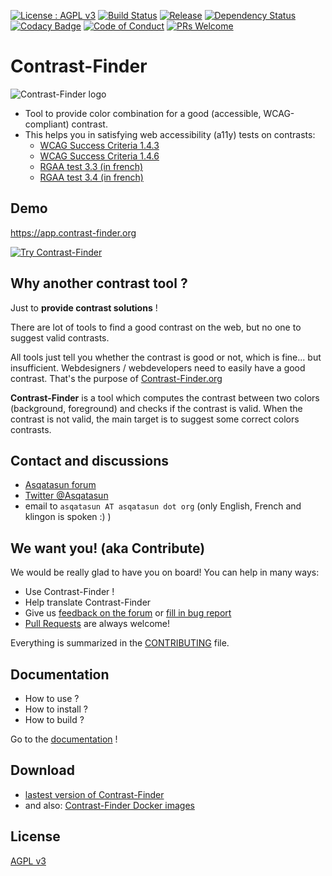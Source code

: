 [![License : AGPL v3](https://img.shields.io/badge/License-AGPL3-blue.svg)](https://github.com/Asqatasun/Contrast-Finder/blob/master/LICENSE) 
[![Build Status](https://travis-ci.org/Asqatasun/Contrast-Finder.svg)](https://travis-ci.org/Asqatasun/Contrast-Finder)
[![Release](https://img.shields.io/github/release/asqatasun/Contrast-Finder.svg)](https://github.com/Asqatasun/Contrast-Finder/releases/latest)
[![Dependency Status](https://www.versioneye.com/user/projects/59405a130fb24f004de09e90/badge.svg?style=flat-square)](https://www.versioneye.com/user/projects/59405a130fb24f004de09e90)
[![Codacy Badge](https://api.codacy.com/project/badge/Grade/c3374c9913d24a9c91e91552f1796672)](https://www.codacy.com/app/Asqatasun/Contrast-Finder)
[![Code of Conduct](https://img.shields.io/badge/code%20of-conduct-ff69b4.svg?style=flat-square)](https://github.com/Asqatasun/Contrast-Finder/blob/develop/CODE_OF_CONDUCT.md)
[![PRs Welcome](https://img.shields.io/badge/PRs-welcome-brightgreen.svg?style=flat-square)](https://github.com/Asqatasun/Contrast-Finder/blob/develop/CONTRIBUTING.md)

# Contrast-Finder
![Contrast-Finder logo](https://raw.githubusercontent.com/Asqatasun/Contrast-Finder/develop/documentation/en/images/logo_contrast-finder/contrast-finder_logo_250x250.png)

* Tool to provide color combination for a good (accessible, WCAG-compliant) contrast.
* This helps you in satisfying web accessibility (a11y) tests on contrasts:
    * [WCAG Success Criteria 1.4.3](http://www.w3.org/TR/WCAG20/#visual-audio-contrast-contrast)
    * [WCAG Success Criteria 1.4.6](http://www.w3.org/TR/WCAG20/#visual-audio-contrast7)
    * [RGAA test 3.3 (in french)](http://references.modernisation.gouv.fr/rgaa-accessibilite/criteres.html#crit-3-3)
    * [RGAA test 3.4 (in french)](http://references.modernisation.gouv.fr/rgaa-accessibilite/criteres.html#crit-3-4)


## Demo
https://app.contrast-finder.org

[![Try Contrast-Finder](https://raw.githubusercontent.com/Asqatasun/Contrast-Finder/develop/documentation/en/images/screenshot/screenshot.EN_contrast-finder.v0.5.2_2017-07-27_grey_kraken.io-lossy.png)](https://app.contrast-finder.org/?lang=en "Try Contrast-Finder : find good color for web accessibility")


## Why another contrast tool ?

Just to **provide contrast solutions** !

There are lot of tools to find a good contrast on the web, but no one to suggest valid contrasts. 

All tools just tell you whether the contrast is good or not, which is fine... 
but insufficient. Webdesigners / webdevelopers need to easily have a good contrast. 
That's the purpose of [Contrast-Finder.org](https://contrast-finder.org/)

**Contrast-Finder** is a tool which computes the contrast between two colors (background, foreground) and checks if the contrast is valid. When the contrast is not valid, the main target is to suggest some correct colors contrasts. 


## Contact and discussions

* [Asqatasun forum](https://forum.asqatasun.org/c/contrast-finder) 
* [Twitter @Asqatasun](https://twitter.com/Asqatasun)
* email to `asqatasun AT asqatasun dot org` (only English, French and klingon is spoken :) ) 


## We want you! (aka Contribute)

We would be really glad to have you on board! You can help in many ways:

* Use Contrast-Finder !
* Help translate Contrast-Finder
* Give us [feedback on the forum](https://forum.asqatasun.org/c/contrast-finder) or [fill in bug report](https://github.com/Asqatasun/Contrast-Finder/issues)
* [Pull Requests](https://github.com/Asqatasun/Contrast-Finder/pulls) are always welcome! 

Everything is summarized in the [CONTRIBUTING](https://github.com/Asqatasun/Contrast-Finder/blob/master/CONTRIBUTING.md) file.


## Documentation

* How to use ? 
* How to install ?
* How to build ?

Go to the [documentation](https://github.com/Asqatasun/Contrast-Finder/blob/master/documentation/en/) !

## Download

* [lastest version of Contrast-Finder](https://github.com/Asqatasun/Contrast-Finder/releases/latest)
* and also: [Contrast-Finder Docker images](https://hub.docker.com/r/asqatasun/contrast-finder/)

## License

 [AGPL v3](https://github.com/Asqatasun/Contrast-Finder/blob/master/LICENSE) 


